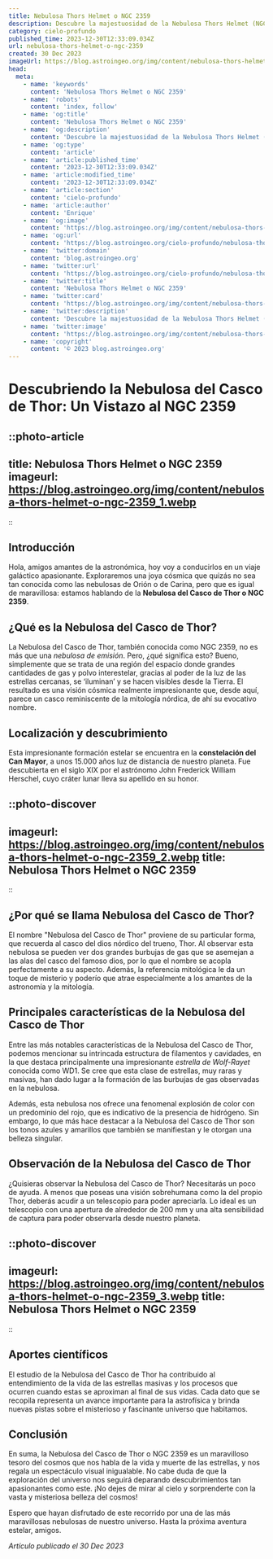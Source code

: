 ```yaml
---
title: Nebulosa Thors Helmet o NGC 2359
description: Descubre la majestuosidad de la Nebulosa Thors Helmet (NGC 2359), una joya cósmica única. Aprende más sobre sus características y misterios aquí.
category: cielo-profundo
published_time: 2023-12-30T12:33:09.034Z
url: nebulosa-thors-helmet-o-ngc-2359
created: 30 Dec 2023
imageUrl: https://blog.astroingeo.org/img/content/nebulosa-thors-helmet-o-ngc-2359_3.webp
head:
  meta:
    - name: 'keywords'
      content: 'Nebulosa Thors Helmet o NGC 2359'
    - name: 'robots'
      content: 'index, follow'
    - name: 'og:title'
      content: 'Nebulosa Thors Helmet o NGC 2359'
    - name: 'og:description'
      content: 'Descubre la majestuosidad de la Nebulosa Thors Helmet (NGC 2359), una joya cósmica única. Aprende más sobre sus características y misterios aquí.'
    - name: 'og:type'
      content: 'article'
    - name: 'article:published_time'
      content: '2023-12-30T12:33:09.034Z'
    - name: 'article:modified_time'
      content: '2023-12-30T12:33:09.034Z'
    - name: 'article:section'
      content: 'cielo-profundo'
    - name: 'article:author'
      content: 'Enrique'
    - name: 'og:image'
      content: 'https://blog.astroingeo.org/img/content/nebulosa-thors-helmet-o-ngc-2359_3.webp'
    - name: 'og:url'
      content: 'https://blog.astroingeo.org/cielo-profundo/nebulosa-thors-helmet-o-ngc-2359'
    - name: 'twitter:domain'
      content: 'blog.astroingeo.org'
    - name: 'twitter:url'
      content: 'https://blog.astroingeo.org/cielo-profundo/nebulosa-thors-helmet-o-ngc-2359'
    - name: 'twitter:title'
      content: 'Nebulosa Thors Helmet o NGC 2359'
    - name: 'twitter:card'
      content: 'https://blog.astroingeo.org/img/content/nebulosa-thors-helmet-o-ngc-2359_3.webp'
    - name: 'twitter:description'
      content: 'Descubre la majestuosidad de la Nebulosa Thors Helmet (NGC 2359), una joya cósmica única. Aprende más sobre sus características y misterios aquí.'
    - name: 'twitter:image'
      content: 'https://blog.astroingeo.org/img/content/nebulosa-thors-helmet-o-ngc-2359_3.webp'
    - name: 'copyright'
      content: '© 2023 blog.astroingeo.org'
---
```

# **Descubriendo la Nebulosa del Casco de Thor: Un Vistazo al NGC 2359**

::photo-article
---
title: Nebulosa Thors Helmet o NGC 2359
imageurl: https://blog.astroingeo.org/img/content/nebulosa-thors-helmet-o-ngc-2359_1.webp
---
::

## **Introducción**

Hola, amigos amantes de la astronómica, hoy voy a conducirlos en un viaje galáctico apasionante. Exploraremos una joya cósmica que quizás no sea tan conocida como las nebulosas de Orión o de Carina, pero que es igual de maravillosa: estamos hablando de la **Nebulosa del Casco de Thor o NGC 2359**.

## **¿Qué es la Nebulosa del Casco de Thor?**

La Nebulosa del Casco de Thor, también conocida como NGC 2359, no es más que una _nebulosa de emisión_. Pero, ¿qué significa esto? Bueno, simplemente que se trata de una región del espacio donde grandes cantidades de gas y polvo interestelar, gracias al poder de la luz de las estrellas cercanas, se ‘iluminan’ y se hacen visibles desde la Tierra. El resultado es una visión cósmica realmente impresionante que, desde aquí, parece un casco reminiscente de la mitología nórdica, de ahí su evocativo nombre.

## **Localización y descubrimiento**

Esta impresionante formación estelar se encuentra en la **constelación del Can Mayor**, a unos 15.000 años luz de distancia de nuestro planeta. Fue descubierta en el siglo XIX por el astrónomo John Frederick William Herschel, cuyo cráter lunar lleva su apellido en su honor.


::photo-discover
---
imageurl: https://blog.astroingeo.org/img/content/nebulosa-thors-helmet-o-ngc-2359_2.webp
title: Nebulosa Thors Helmet o NGC 2359
---
::

## **¿Por qué se llama Nebulosa del Casco de Thor?**

El nombre "Nebulosa del Casco de Thor" proviene de su particular forma, que recuerda al casco del dios nórdico del trueno, Thor. Al observar esta nebulosa se pueden ver dos grandes burbujas de gas que se asemejan a las alas del casco del famoso dios, por lo que el nombre se acopla perfectamente a su aspecto. Además, la referencia mitológica le da un toque de misterio y poderío que atrae especialmente a los amantes de la astronomía y la mitología.

## **Principales características de la Nebulosa del Casco de Thor**

Entre las más notables características de la Nebulosa del Casco de Thor, podemos mencionar su intrincada estructura de filamentos y cavidades, en la que destaca principalmente una impresionante _estrella de Wolf-Rayet_ conocida como WD1. Se cree que esta clase de estrellas, muy raras y masivas, han dado lugar a la formación de las burbujas de gas observadas en la nebulosa. 

Además, esta nebulosa nos ofrece una fenomenal explosión de color con un predominio del rojo, que es indicativo de la presencia de hidrógeno. Sin embargo, lo que más hace destacar a la Nebulosa del Casco de Thor son los tonos azules y amarillos que también se manifiestan y le otorgan una belleza singular.

## **Observación de la Nebulosa del Casco de Thor**

¿Quisieras observar la Nebulosa del Casco de Thor? Necesitarás un poco de ayuda. A menos que poseas una visión sobrehumana como la del propio Thor, deberás acudir a un telescopio para poder apreciarla. Lo ideal es un telescopio con una apertura de alrededor de 200 mm y una alta sensibilidad de captura para poder observarla desde nuestro planeta.


::photo-discover
---
imageurl: https://blog.astroingeo.org/img/content/nebulosa-thors-helmet-o-ngc-2359_3.webp
title: Nebulosa Thors Helmet o NGC 2359
---
::

## **Aportes científicos**

El estudio de la Nebulosa del Casco de Thor ha contribuido al entendimiento de la vida de las estrellas masivas y los procesos que ocurren cuando estas se aproximan al final de sus vidas. Cada dato que se recopila representa un avance importante para la astrofísica y brinda nuevas pistas sobre el misterioso y fascinante universo que habitamos.

## **Conclusión**

En suma, la Nebulosa del Casco de Thor o NGC 2359 es un maravilloso tesoro del cosmos que nos habla de la vida y muerte de las estrellas, y nos regala un espectáculo visual inigualable. No cabe duda de que la exploración del universo nos seguirá deparando descubrimientos tan apasionantes como este. ¡No dejes de mirar al cielo y sorprenderte con la vasta y misteriosa belleza del cosmos!

Espero que hayan disfrutado de este recorrido por una de las más maravillosas nebulosas de nuestro universo. Hasta la próxima aventura estelar, amigos.

_Artículo publicado el 30 Dec 2023_